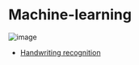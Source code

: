 # Machine-learning
![image](https://user-images.githubusercontent.com/67142421/160418123-cd1419ba-f716-4a61-aa33-3effacee314e.png)

* [Handwriting recognition](https://github.com/vacu9708/Machine-learning/tree/main/Handwriting%20recognition)
